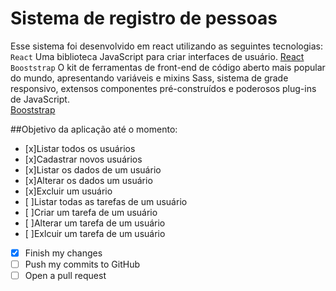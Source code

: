 # Sistema de registro de pessoas
Esse sistema foi desenvolvido em react utilizando as seguintes tecnologias:<br/>
`React`
  Uma biblioteca JavaScript para criar interfaces de usuário.
 [React](https://pt-br.reactjs.org/)
 <br/>
`Booststrap`
  O kit de ferramentas de front-end de código aberto mais popular do mundo, apresentando variáveis e mixins Sass, sistema de grade responsivo, extensos componentes pré-construídos e poderosos plug-ins de JavaScript.
  <br/>
  [Booststrap](https://getbootstrap.com/)
  
##Objetivo da aplicação até o momento:
- [x]Listar todos os usuários
- [x]Cadastrar novos usuários
- [x]Listar os dados de um usuário
- [x]Alterar os dados um usuário
- [x]Excluir um usuário
- [ ]Listar todas as tarefas de um usuário
- [ ]Criar um tarefa de um usuário
- [ ]Alterar um tarefa de um usuário
- [ ]Exlcuir um tarefa de um usuário
- [x] Finish my changes
- [ ] Push my commits to GitHub
- [ ] Open a pull request
